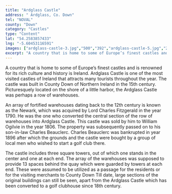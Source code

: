 ```yaml
---
title: "Ardglass Castle"
address: " Ardglass, Co. Down"
tel: "NOVAL"
county: "Down"
category: "Castles"
type: "Content"
lat: "54.2583857433"
lng: "-5.60453116591"
images: ["ardglass-castle-3.jpg","500","392","ardglass-castle-5.jpg","250","199","ardglass-castle-8.jpg","500","375"]
excerpt: "A country that is home to some of Europe’s finest castles and is renowned for its  rich culture and history is Ireland. Ardglass Castle is one of the..."
---
```

<p>A country that is home to some of Europe’s finest castles and is renowned for its  rich culture and history is Ireland. Ardglass Castle is one of the most visited castles of Ireland that attracts many tourists throughout the year. The  castle was built in County Down of Northern Ireland in the 15th  century. Picturesquely located on the shore of a little harbor, the Ardglass  Castle was perhaps a row of warehouses.  </p>
<p>An  array of fortified warehouses dating back to the 12th century is  known as the Newark, which was acquired by Lord Charles Fitzgerald in the year  1790. He was the one who converted the central section of the row of warehouses  into Ardglass Castle. This castle was sold by him to William Ogilvie in the  year 1806. The property was subsequently passed on to his son-in-law Charles  Beauclerc. Charles Beauclerc was bankrupted in year 1896 after which the  grounds and the castle were bought by a group of local men who wished to start  a golf club there.</p>
<p>The  castle includes three square towers, out of which one stands in the center and  one at each end. The array of the warehouses was supposed to provide 13 spaces  behind the quay which were guarded by towers at each end. These were assumed to  be utilized as a passage for the residents or for the visiting merchants to  County Down  Till date, large sections of the original buildings can still be  seen, apart from the Ardglass Castle which has been converted to a golf  clubhouse since 18th century. </p>